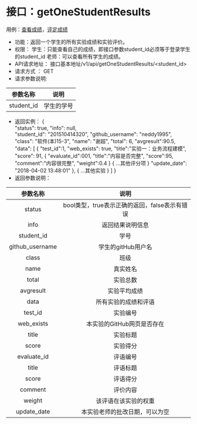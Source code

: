 # 接口：getOneStudentResults
用例：[查看成绩](../用例/用例_查看成绩.md)，[评定成绩](../用例/用例_评定成绩.md)
* 功能：返回一个学生的所有实验成绩和实验评价。
* 权限： 学生：只能查看自己的成绩，即接口参数student_id必须等于登录学生的student_id 老师：可以查看所有学生的成绩。
* API请求地址： 接口基本地址/v1/api/getOneStudentResults/<student_id>
* 请求方式 ： GET
* 请求参数说明:

|参数名称|说明|
|:---:|:---:|
|student_id|学生的学号|
* 返回实例：
    {         
          "status": true,
          "info": null,    
          "student_id": "201510414320", 
          "github_username": "neddy1995", 
          "class": "软件(本)15-3", 
          "name": "谢超", 
          "total": 6,
          "avgresult":90.5,       
          "data": [
              {
              "test_id":1,
              "web_exists": true, 
              "title":"实验一：业务流程建模",
              "score": 91, 
                  {
                  "evaluate_id":001,
                  "title":"内容是否完整",
                  "score":95,
                  "comment":"内容很完整",
                  "weight":0.4
                  }
                  {
                  ...其他评分项
                  }
              "update_date": "2018-04-02 13:48:01"
              }, 
              {
              ...其他实验
              }
          ] 
    }
* 返回参数说明：

|参数名称|说明|
|:---:|:---:|
|status|bool类型，true表示正确的返回，false表示有错误|
|info|返回结果说明信息|
|student_id|学号|
|github_username|学生的gitHub用户名|
|class|班级|
|name|真实姓名|
|total|实验总数|
|avgresult|实验平均成绩|
|data|所有实验的成绩和评语|
|test_id|实验编号|
|web_exists|本实验的GitHub网页是否存在|
|title|实验标题|
|score|实验得分|
|evaluate_id|评语编号|
|title|评语标题|
|score|评语得分|
|comment|评价内容|
|weight|该评语在该实验的权重|
|update_date|本实验老师的批改日期，可以为空|
